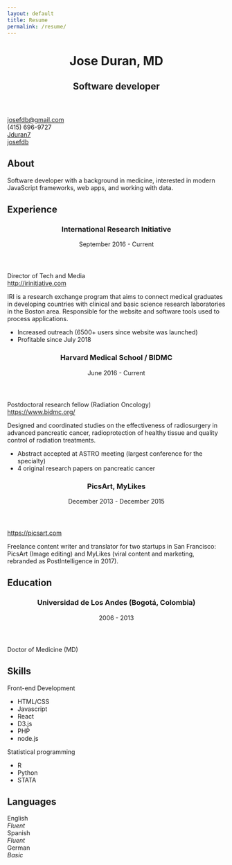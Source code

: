 ```yaml
---
layout: default
title: Resume
permalink: /resume/
---
```




<div id="resume-wrapper">
    <div id="resume">
        <header id="header">
            <div class="middle">
               <h1 class="name">Jose Duran, MD</h1>
               <h2 class="label">Software developer </h2>
           </div>
       </header>
       <section id="basics">
            <!-- <div id="location">	<span class="fa fa-map-marker"></span>
            <span class="address">
                5 Kendall St,
            </span>
            <span class="postalCode">
                MA 02445,
            </span>
            <span class="city">
                Brookline
            </span>
            <span class="countryCode">
                (US),
            </span>
            <span class="region">
                Massachusetts
            </span>
            </div> -->
            <div id="contact">
                <!-- <div class="website">	<a href="http://jduran.me">http://jduran.me</a>
                </div> -->
                <div class="email">	<span class="fa fa-envelope"></span>
                <a href="mailto:josefdb@gmail.com">josefdb@gmail.com</a>
            </div>
            <div class="phone">	
            <span class="fa fa-phone-square"></span>
            (415) 696-9727</div>
            </div>
            <div id="profiles">
                <div class="item">	
                <span class="network fa fa-github github"></span>
                <span class="username">
                    <span class="url">
                    <a href="https://github.com/jduran7">Jduran7</a>
                    </span>
                </span>
                </div>
                <div class="item">	<span class="network fa fa-linkedin linkedin"></span>
                    <span class="username">
                        <span class="url">
                        <a href="https://www.linkedin.com/in/josefdb/">josefdb</a>
                        </span>
                    </span>
                </div>
            </div>
        </section>
        <section class="section main-summary">
            <h2 class='section-title'>About</h2>
            <section>
                <p>Software developer with a background in medicine, interested in modern JavaScript frameworks, web apps, and working with data.</p>
            </section>
        </section>
<section class="section">
   <h2 class='section-title'>Experience</h2>
   <section id="work">
    <header>
       <h3 class="name">International Research Initiative</h3>
        <div class="date">
            <span class="startDate">September 2016</span>
            <span class="endDate">- Current</span>
        </div>
    </header>
    <div class="item">
        <div class="position">Director of Tech and Media</div>
        <div class="website">	
        <a href="http://irinitiative.com/">http://irinitiative.com</a>
    </div>
    <div class="summary">
        <p>IRI is a research exchange program that aims to connect medical graduates
            in developing countries with clinical and basic science research laboratories
            in the Boston area. Responsible for the website and software tools used
        to process applications.</p>
    </div>
    <ul class="highlights">
        <li>Increased outreach (6500+ users since website was launched)</li>
        <li>Profitable since July 2018</li>
    </ul>
</div>
<header>
   <h3 class="name">
    Harvard Medical School / BIDMC
</h3>
<div class="date">	<span class="startDate">
   June 2016
</span>
<span class="endDate">
   - Current
</span>
</div>
</header>
<div class="item">
    <div class="position">Postdoctoral research fellow (Radiation Oncology)</div>
    <div class="website">	<a href="https://www.bidmc.org/">https://www.bidmc.org/</a>
    </div>
    <div class="summary">
        <p>Designed and coordinated studies on the effectiveness of radiosurgery
            in advanced pancreatic cancer, radioprotection of healthy tissue and quality
        control of radiation treatments.</p>
    </div>
    <ul class="highlights">
        <li>Abstract accepted at ASTRO meeting (largest conference for the specialty)</li>
        <li>4 original research papers on pancreatic cancer</li>
    </ul>
</div>
<header>
   <h3 class="name">
    PicsArt, MyLikes
</h3>
<div class="date">	<span class="startDate">
   December 2013
</span>
<span class="endDate">
   - December 2015
</span>
</div>
</header>
<div class="item">
    <div class="position"></div>
    <div class="website">	
    <a href="https://picsart.com">https://picsart.com</a>
    </div>
    <div class="summary">
        <p>Freelance content writer and translator for two startups in San Francisco:
            PicsArt (Image editing) and MyLikes (viral content and marketing, rebranded
        as PostIntelligence in 2017).</p>
    </div>
</div>
</section>
</section>
<section class="section">
   <h2 class='section-title'>Education</h2>
   <section id="education">
    <header>
       <h3 class="institution">
          Universidad de Los Andes (Bogotá, Colombia)
      </h3>
      <div class="date">
      <span class="startDate">2006</span>
      <span class="endDate">- 2013</span>
  </div>
</header>
<div class="item">
    <div class="studyType"></div>
    <div class="area"><span class="fa fa-graduation-cap"></span>Doctor of Medicine (MD)</div>
</div>
</section>
</section>
<section class="section">
   <h2 class='section-title'>Skills</h2>
   <section id="skills">
    <div class="item">
        <div class="name">Front-end Development</div>
        <!-- <div class="level advanced">	<em>Advanced</em>
            <div class="bar"></div>
        </div> -->
        <ul class="keywords">
            <li>HTML/CSS</li>
            <li>Javascript</li>
            <li>React</li>
            <li>D3.js</li>
            <li>PHP</li>
            <li>node.js</li>
        </ul>
    </div>
    <div class="item">
        <div class="name">Statistical programming</div>
        <!-- <div class="level advanced">	<em>Advanced</em>
        <div class="bar"></div>
        </div> -->
        <ul class="keywords">
            <li>R</li>
            <li>Python</li>
            <li>STATA</li>
        </ul>
    </div>
</section>
</section>
<section class="section">
   <h2 class='section-title'>Languages</h2>

   <section id="languages">
    <div class="item">
        <div class="language">English</div>
        <div class="fluency">	<em>Fluent</em>
        </div>
    </div>
    <div class="item">
        <div class="language">Spanish</div>
        <div class="fluency">	<em>Fluent</em>
        </div>
    </div>
    <div class="item">
        <div class="language">German</div>
        <div class="fluency">	<em>Basic</em>
        </div>
    </div>
</section>
</section>
</div>
</div>